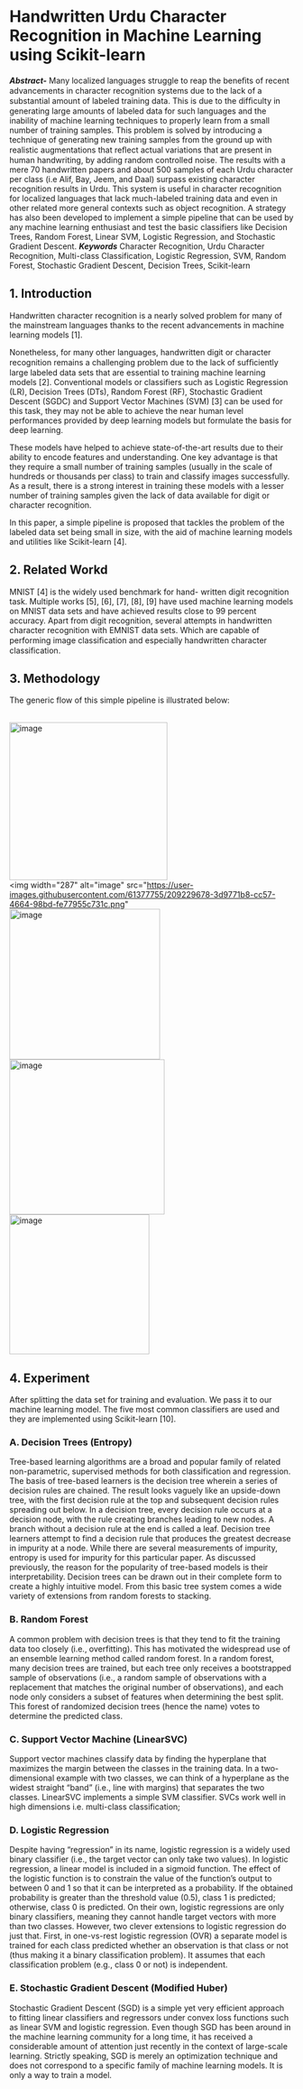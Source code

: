 # Handwritten Urdu Character Recognition in Machine Learning using Scikit-learn

**_Abstract-_** Many localized languages struggle to reap the beneﬁts of recent advancements in character recognition systems due to the lack of a substantial amount of labeled training data. This is due to the difﬁculty in generating large amounts of labeled data for such languages and the inability of machine learning techniques to properly learn from a small number of training samples. This problem is solved by introducing a technique of generating new training samples from the ground up with realistic augmentations that reﬂect actual variations that are present in human handwriting, by adding random controlled noise. The results with a mere 70 handwritten papers and about 500 samples of each Urdu character per class (i.e Alif, Bay, Jeem, and Daal) surpass existing character recognition results in Urdu. This system is useful in character recognition for localized languages that lack much-labeled training data and even in other related more general contexts such as object recognition. A strategy has also been developed to implement a simple pipeline that can be used by any machine learning enthusiast and test the basic classifiers like Decision Trees, Random Forest, Linear SVM, Logistic Regression, and Stochastic Gradient Descent.
**_Keywords_** Character Recognition, Urdu Character Recognition, Multi-class Classification, Logistic Regression, SVM, Random Forest, Stochastic Gradient Descent, Decision Trees, Scikit-learn

## 1. Introduction
Handwritten character recognition is a nearly solved problem for many of the mainstream languages thanks to the recent advancements in machine learning models [1].

Nonetheless, for many other languages, handwritten digit or character recognition remains a challenging problem due to the lack of sufﬁciently large labeled data sets that are essential to training machine learning models [2]. Conventional models or classifiers such as Logistic Regression (LR), Decision Trees (DTs), Random Forest (RF), Stochastic Gradient Descent (SGDC) and Support Vector Machines (SVM) [3] can be used for this task, they may not be able to achieve the near human level performances provided by deep learning models but formulate the basis for deep learning.

These models have helped to achieve state-of-the-art results due to their ability to encode features and understanding. 
One key advantage is that they require a small number of training samples (usually in the scale of hundreds or thousands per class) to train and classify images successfully. As a result, there is a strong interest in training these models with a lesser number of training samples given the lack of data available for digit or character recognition.

In this paper, a simple pipeline is proposed that tackles the problem of the labeled data set being small in size, with
the aid of machine learning models and utilities like Scikit-learn [4].

## 2. Related Workd
MNIST [4] is the widely used benchmark for hand-
written digit recognition task. Multiple works [5], [6], [7], [8], [9] have used machine learning models on MNIST data sets and have achieved results close to 99 percent accuracy. Apart from digit recognition, several attempts in handwritten character recognition with EMNIST data sets. Which are capable of performing image classiﬁcation and especially handwritten character classification.

## 3. Methodology
The generic flow of this simple pipeline is illustrated below:

<br><img width="280" alt="image" src="https://user-images.githubusercontent.com/61377755/209229446-2ffd52a2-f174-42e2-8014-5db5aacb358a.png">
<br><img width="287" alt="image" src="https://user-images.githubusercontent.com/61377755/209229678-3d9771b8-cc57-4664-98bd-fe77955c731c.png"
<br><img width="267" alt="image" src="https://user-images.githubusercontent.com/61377755/209229759-b917fd4e-1911-4350-b1f3-0cdb7ecc35b3.png">
<br><img width="275" alt="image" src="https://user-images.githubusercontent.com/61377755/209229839-ea2bf728-70f9-4007-bfa3-12aa1763e1be.png">
<br><img width="248" alt="image" src="https://user-images.githubusercontent.com/61377755/209229901-310b3f23-ead4-48ef-aed6-3b2a96135830.png">


## 4. Experiment 
After splitting the data set for training and evaluation. We pass it to our machine learning model. The five most common classifiers are used and they are implemented using Scikit-learn [10]. 

### A. Decision Trees (Entropy)
Tree-based learning algorithms are a broad and popular family of related non-parametric, supervised methods for both classification and regression. The basis of tree-based learners is the decision tree wherein a series of decision rules are chained. The result looks vaguely like an upside-down tree, with the first decision rule at the top and subsequent decision rules spreading out below. In a decision tree, every decision rule occurs at a decision node, with the rule creating branches leading to new nodes. A branch without a decision rule at the end is called a leaf. Decision tree learners attempt to find a decision rule that produces the greatest decrease in impurity at a node. While there are several measurements of impurity, entropy is used for impurity for this particular paper. As discussed previously, the reason for the popularity of tree-based models is their interpretability. Decision trees can be drawn out in their complete form to create a highly intuitive model. From this basic tree system comes a wide variety of extensions from random forests to stacking. 

### B. Random Forest
A common problem with decision trees is that they tend to fit the training data too closely (i.e., overfitting). This has motivated the widespread use of an ensemble learning method called random forest. In a random forest, many decision trees are trained, but each tree only receives a bootstrapped sample of observations (i.e., a random sample of observations with a replacement that matches the original number of observations), and each node only considers a subset of features when determining the best split. This forest of randomized decision trees (hence the name) votes to determine the predicted class.

### C.	Support Vector Machine (LinearSVC)
Support vector machines classify data by finding the hyperplane that maximizes the margin between the classes in the training data. In a two-dimensional example with two classes, we can think of a hyperplane as the widest straight “band” (i.e., line with margins) that separates the two classes. LinearSVC implements a simple SVM classifier. SVCs work well in high dimensions i.e. multi-class classification;

### D.	Logistic Regression
Despite having “regression” in its name, logistic regression is a widely used binary classifier (i.e., the target vector can only take two values). In logistic regression, a linear model is included in a sigmoid function. The effect of the logistic function is to constrain the value of the function’s
output to between 0 and 1 so that it can be interpreted as a probability. If the obtained probability is greater than the threshold value (0.5), class 1 is predicted; otherwise, class 0 is predicted. On their own, logistic regressions are only binary classifiers, meaning they cannot handle target vectors with more than two classes. However, two clever extensions to logistic regression do just that. First, in one-vs-rest logistic regression (OVR) a separate model is trained for each class predicted whether an observation is that class or not (thus making it a binary classification problem). It assumes that each classification problem (e.g., class 0 or not) is independent.

### E. Stochastic Gradient Descent (Modified Huber)
Stochastic Gradient Descent (SGD) is a simple yet very efficient approach to fitting linear classifiers and regressors under convex loss functions such as linear SVM and logistic regression. Even though SGD has been around in the machine learning community for a long time, it has received a considerable amount of attention just recently in the context of large-scale learning. Strictly speaking, SGD is merely an optimization technique and does not correspond to a specific family of machine learning models. It is only a way to train a model. 

